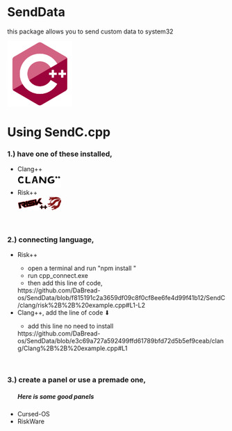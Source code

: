 # SendData
this package allows you to send custom data to system32

<img src="https://raw.githubusercontent.com/devicons/devicon/master/icons/cplusplus/cplusplus-original.svg" alt="cpp" width="150" hight="150" style="display: inline-block;">


<h1>Using SendC.cpp</h1>
  
  <h3>1.) have one of these installed,</h3>
<ul>
	<li>Clang++</li>
	<img src="https://raw.githubusercontent.com/DaBread-os/breh/main/clang%2B%2B.png" alt="clang" width="100" hight="20">
	<li>Risk++</li>
	<img src="https://raw.githubusercontent.com/DaBread-os/breh/main/risk%2B%2B.png" alt="risk" width="100" hight="20">
	
	
</ul>
<br>
<h3>2.) connecting language,</h3>
<ul>
	<li>Risk++</li>
	<ul>
		        <li>open a terminal and run "npm install "</li>
			<li>run cpp_connect.exe</li>
			<li>then add this line of code,</li>
		</ul>
	https://github.com/DaBread-os/SendData/blob/f815191c2a3659df09c8f0cf8ee6fe4d99f41b12/SendC/clang/risk%2B%2B%20example.cpp#L1-L2
	<li>Clang++, add the line of code ⬇</li>
	<ul>
			<li>add this line no need to install</li>
		</ul>
       https://github.com/DaBread-os/SendData/blob/e3c69a727a592499ffd61789bfd72d5b5ef9ceab/clang/Clang%2B%2B%20example.cpp#L1
</ul>
<br>
 <h3>3.) create a panel or use a premade one,</h3>
<ul>
	<h5>Here is some good panels</h5>
	<li>Cursed-OS</li>
	<li>RiskWare</li>
      
</ul>



